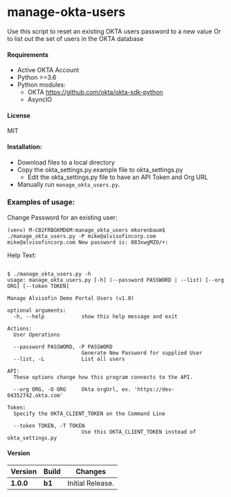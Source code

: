 # manage-okta-users
Use this script to reset an existing OKTA users password to a new value Or to list out the set of users in the OKTA database

#### Requirements
* Active OKTA Account
* Python >=3.6
* Python modules:
    * OKTA https://github.com/okta/okta-sdk-python
    * AsyncIO

#### License
MIT

#### Installation:
 - Download files to a local directory
 - Copy the okta_settings.py.example file to okta_settings.py 
    - Edit the okta_settings.py file to have an API Token and Org URL
 - Manually run `manage_okta_users.py`. 

### Examples of usage:
Change Password for an existing user:

```
(venv) M-C02FRBGKMD6M:manage_okta_users mkorenbaum$ ./manage_okta_users.py -P mike@alvisofincorp.com
mike@alvisofincorp.com New password is: 083xwgMZO/+:
````

Help Text:

```angular2

$ ./manage_okta_users.py -h
usage: manage_okta_users.py [-h] (--password PASSWORD | --list) [--org ORG] [--token TOKEN]

Manage Alvisofin Demo Portal Users (v1.0)

optional arguments:
  -h, --help            show this help message and exit

Actions:
  User Operations

  --password PASSWORD, -P PASSWORD
                        Generate New Password for supplied User
  --list, -L            List all users

API:
  These options change how this program connects to the API.

  --org ORG, -O ORG     Okta orgUrl, ex. 'https://dev-04352742.okta.com'

Token:
  Specify the OKTA_CLIENT_TOKEN on the Command Line

  --token TOKEN, -T TOKEN
                        Use this OKTA_CLIENT_TOKEN instead of okta_settings.py

```


#### Version
| Version | Build | Changes |
| ------- | ----- | ------- |
| **1.0.0** | **b1** | Initial Release. |

